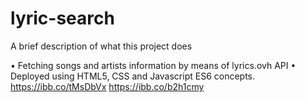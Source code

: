 # lyric-search
A brief description of what this project does

• Fetching songs and artists information by means of lyrics.ovh API
• Deployed using HTML5, CSS and Javascript ES6 concepts.
https://ibb.co/tMsDbVx
https://ibb.co/b2h1cmy
